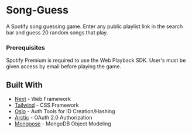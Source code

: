 # Song-Guess

A Spotify song guessing game. Enter any public playlist link in the search bar and guess 20 random songs that play.

### Prerequisites

Spotify Premium is required to use the Web Playback SDK. User's must be given access by email before playing the game.

## Built With

-   [Next](http://www.dropwizard.io/1.0.2/docs/) - Web Framework
-   [Tailwind](https://maven.apache.org/) - CSS Framework
-   [Oslo](https://rometools.github.io/rome/) - Auth Tools for ID Creation/Hashing
-   [Arctic](https://rometools.github.io/rome/) - OAuth 2.0 Authorization
-   [Mongoose](https://rometools.github.io/rome/) - MongoDB Object Modeling
